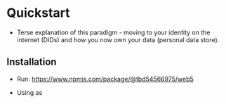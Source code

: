 # Quickstart

- Terse explanation of this paradigm - moving to your identity on the internet (DIDs) and how you now own your data (personal data store).

## Installation

- Run: https://www.npmjs.com/package/@tbd54566975/web5

- Using as <script> tag in a page
- Standard npm install

## Desktop Wallet (is this install the janky wallet, what are you wanting to explain here?)